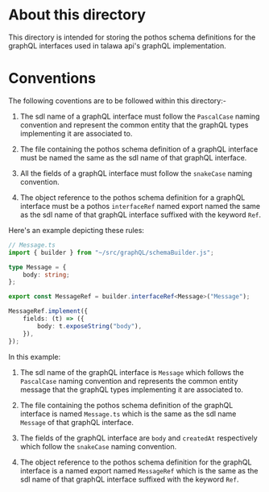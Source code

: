 # About this directory

This directory is intended for storing the pothos schema definitions for the graphQL interfaces used in talawa api's graphQL implementation.

# Conventions

The following coventions are to be followed within this directory:-

1. The sdl name of a graphQL interface must follow the `PascalCase` naming convention and represent the common entity that the graphQL types implementing it are associated to.

2. The file containing the pothos schema definition of a graphQL interface must be named the same as the sdl name of that graphQL interface.

3. All the fields of a graphQL interface must follow the `snakeCase` naming convention.

4. The object reference to the pothos schema definition for a graphQL interface must be a pothos `interfaceRef` named export named the same as the sdl name of that graphQL interface suffixed with the keyword `Ref`.

Here's an example depicting these rules: 

```typescript
// Message.ts
import { builder } from "~/src/graphQL/schemaBuilder.js";

type Message = {
	body: string;
};

export const MessageRef = builder.interfaceRef<Message>("Message");

MessageRef.implement({
	fields: (t) => ({
		body: t.exposeString("body"),
	}),
});
```
In this example: 

1. The sdl name of the graphQL interface is `Message` which follows the `PascalCase` naming convention and represents the common entity message that the graphQL types implementing it are associated to.

2. The file containing the pothos schema definition of the graphQL interface is named `Message.ts` which is the same as the sdl name `Message` of that graphQL interface.

3. The fields of the graphQL interface are `body` and `createdAt` respectively which follow the `snakeCase` naming convention.

4. The object reference to the pothos schema definition for the graphQL interface is a named export named `MessageRef` which is the same as the sdl name of that graphQL interface suffixed with the keyword `Ref`.

